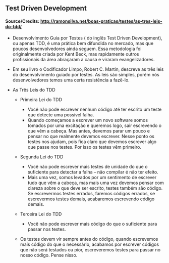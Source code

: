 ## Test Driven Development

#### Source/Credits: http://ramonsilva.net/boas-praticas/testes/as-tres-leis-do-tdd/

 - Desenvolvimento Guia por Testes ( do inglês Test Driven Development), ou apenas TDD, é uma prática bem difundida no mercado, mas que poucos desenvolvedores ainda seguem. Essa metodologia foi originalmente criada por Kent Beck, mas rapidamente outros profissionais da área abraçaram a causa e viraram evangelizadores.

 - Em seu livro o Codificador Limpo, Robert C. Martin, descreve as três leis do desenvolvimento guiado por testes. As leis são simples, porém nós desenvolvedores temos uma certa resistência a fazê-lo.

 - As Três Leis do TDD
    - Primeira Lei do TDD
       - Você não pode escrever nenhum código até ter escrito um teste que detecte uma possível falha.
       - Quando começamos a escrever um novo software somos tomados por uma excitação e queremos logo, sair escrevendo o que vêm a cabeça. Mas antes, devemos parar um pouco e pensar no que realmente devemos escrever. Nesse ponto os testes nos ajudam, pois fica claro que devemos escrever algo que passe nos testes. Por isso os testes vêm primeiro.

   - Segunda Lei do TDD
       - Você não pode escrever mais testes de unidade do que o suficiente para detectar a falha – não compilar é não ter efeito.
       - Mais uma vez, somos levados por um sentimento de escrever tudo que vêm a cabeça, mas mais uma vez devemos pensar com clareza sobre o que deve ser escrito, testes também são código. Se escrevermos testes errados, faremos códigos errados, se escrevermos testes demais, acabaremos escrevendo código demais.
   - Terceira Lei do TDD
       - Você não pode escrever mais código do que o suficiente para passar nos testes.
   - Os testes devem vir sempre antes do código, quando escrevemos mais código do que o necessário, acabamos por escrever códigos que não será testados ou pior, escreveremos testes para passar no nosso código. Pense nisso.